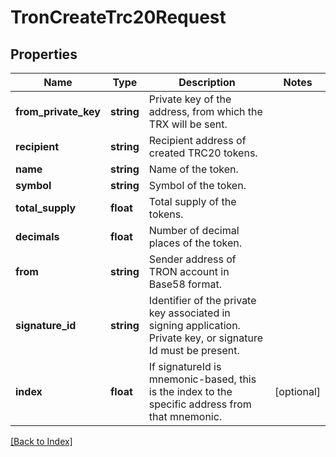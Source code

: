 # TronCreateTrc20Request

## Properties

Name | Type | Description | Notes
------------ | ------------- | ------------- | -------------
**from_private_key** | **string** | Private key of the address, from which the TRX will be sent. |
**recipient** | **string** | Recipient address of created TRC20 tokens. |
**name** | **string** | Name of the token. |
**symbol** | **string** | Symbol of the token. |
**total_supply** | **float** | Total supply of the tokens. |
**decimals** | **float** | Number of decimal places of the token. |
**from** | **string** | Sender address of TRON account in Base58 format. |
**signature_id** | **string** | Identifier of the private key associated in signing application. Private key, or signature Id must be present. |
**index** | **float** | If signatureId is mnemonic-based, this is the index to the specific address from that mnemonic. | [optional]

[[Back to Index]](../index.md)

